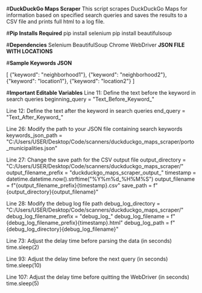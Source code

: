 #**DuckDuckGo Maps Scraper**
This script scrapes DuckDuckGo Maps for information based on specified search queries and saves the results to a CSV file and prints full html to a log file.

#**Pip Installs Required**
pip install selenium
pip install beautifulsoup


#**Dependencies**
Selenium
BeautifulSoup
Chrome WebDriver
**JSON FILE WITH LOCATIONS**


#**Sample Keywords JSON**

[
  {"keyword": "neighborhood1"},
  {"keyword": "neighborhood2"},
  {"keyword": "location1"},
  {"keyword": "location2"}
]


#**Important Editable Variables**
Line 11: Define the text before the keyword in search queries
beginning_query = "Text_Before_Keyword_"

Line 12: Define the text after the keyword in search queries
end_query = "Text_After_Keyword_"

Line 26: Modify the path to your JSON file containing search keywords
keywords_json_path = "C:/Users/USER/Desktop/Code/scanners/duckduckgo_maps_scraper/porto_municipalities.json"

Line 27: Change the save path for the CSV output file
output_directory = "C:/Users/USER/Desktop/Code/scanners/duckduckgo_maps_scraper/"
output_filename_prefix = "duckduckgo_maps_scraper_output_"
timestamp = datetime.datetime.now().strftime("%Y%m%d_%H%M%S")
output_filename = f"{output_filename_prefix}{timestamp}.csv"
save_path = f"{output_directory}{output_filename}"

Line 28: Modify the debug log file path
debug_log_directory = "C:/Users/USER/Desktop/Code/scanners/duckduckgo_maps_scraper/"
debug_log_filename_prefix = "debug_log_"
debug_log_filename = f"{debug_log_filename_prefix}{timestamp}.html"
debug_log_path = f"{debug_log_directory}{debug_log_filename}"

Line 73: Adjust the delay time before parsing the data (in seconds)
time.sleep(2)

Line 93: Adjust the delay time before the next query (in seconds)
time.sleep(10)

Line 107: Adjust the delay time before quitting the WebDriver (in seconds)
time.sleep(5)

